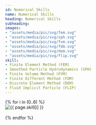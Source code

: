 ```yaml
---
id: Numerical Skills
name: Numerical Skills
heading: Numerical Skills
subheading: 
images: 
- "assets/media/pic/svg/fem.svg" 
- "assets/media/pic/svg/sph.svg" 
- "assets/media/pic/svg/fvm.svg" 
- "assets/media/pic/svg/fdm.svg" 
- "assets/media/pic/svg/dem.svg" 
- "assets/media/pic/svg/flip.svg" 
skill: 
- Finite Element Method (FEM)
- Smoothed Particle Hydrodynamics (SPH)
- Finite Volume Method (FVM)
- Finite Different Method (FDM)
- Discrete Element Method (DEM)
- Fluid Implicit Particle (FLIP)
---
```


<div class="row ">
    {% for i in (0..6) %}
    <div class="col-sm-3 item-center">
        <img src="{{ page.images[i] }}" class="img-skill " alt="{{ page.skill[i] }}"> 
        <div class="text-center">
            &nbsp;
        </div>
    </div> 
    {% endfor %}
</div>


<!-- <img src="https://cdn.jsdelivr.net/gh/devicons/devicon/icons/cplusplus/cplusplus-original.svg" class="img-skill"> -->
          
          